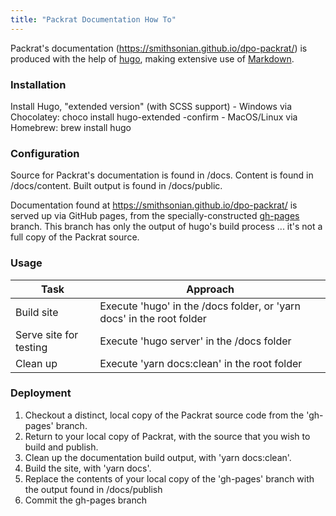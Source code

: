```yaml
---
title: "Packrat Documentation How To"
---
```


Packrat's documentation (https://smithsonian.github.io/dpo-packrat/) is produced with the help of [hugo](https://gohugo.io/), making extensive use of [Markdown](https://www.markdownguide.org/).

### Installation
Install Hugo, "extended version" (with SCSS support)
    - Windows via Chocolatey: choco install hugo-extended -confirm
    - MacOS/Linux via Homebrew: brew install hugo

### Configuration
Source for Packrat's documentation is found in /docs. Content is found in /docs/content. Built output is found in /docs/public.

Documentation found at https://smithsonian.github.io/dpo-packrat/ is served up via GitHub pages, from the specially-constructed [gh-pages](https://github.com/Smithsonian/dpo-packrat/tree/gh-pages) branch. This branch has only the output of hugo's build process ... it's not a full copy of the Packrat source.

### Usage
|          Task          |                                Approach                               |
| ---------------------- | --------------------------------------------------------------------- |
| Build site             | Execute 'hugo' in the /docs folder, or 'yarn docs' in the root folder |
| Serve site for testing | Execute 'hugo server' in the /docs folder |
| Clean up               | Execute 'yarn docs:clean' in the root folder |

### Deployment
1. Checkout a distinct, local copy of the Packrat source code from the 'gh-pages' branch.
2. Return to your local copy of Packrat, with the source that you wish to build and publish.
3. Clean up the documentation build output, with 'yarn docs:clean'.
4. Build the site, with 'yarn docs'.
5. Replace the contents of your local copy of the 'gh-pages' branch with the output found in /docs/publish
6. Commit the gh-pages branch
